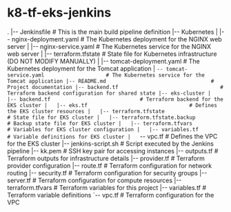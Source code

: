 # k8-tf-eks-jenkins
.
|-- Jenkinsfile                                # This is the main build pipeline definition
|-- Kubernetes
|   |-- nginx-deployment.yaml                  # The Kubernetes deployment for the NGINX web server
|   |-- nginx-service.yaml                     # The Kubernetes service for the NGINX web server
|   |-- terraform.tfstate                      # State file for Kubernetes infrastructure (DO NOT MODIFY MANUALLY)
|   |-- tomcat-deployment.yaml                 # The Kubernetes deployment for the Tomcat application
|   `-- tomcat-service.yaml                    # The Kubernetes service for the Tomcat application
|-- README.md                                  # Project documentation
|-- backend.tf                                 # Terraform backend configuration for shared state
|-- eks-cluster
|   |-- backend.tf                             # Terraform backend for the EKS cluster
|   |-- eks.tf                                 # Defines the EKS cluster resources
|   |-- terraform.tfstate                      # State file for EKS cluster
|   |-- terraform.tfstate.backup               # Backup state file for EKS cluster
|   |-- terraform.tfvars                       # Variables for EKS cluster configuration
|   |-- variables.tf                           # Variable definitions for EKS cluster
|   `-- vpc.tf                                 # Defines the VPC for the EKS cluster
|-- jenkins-script.sh                          # Script executed by the Jenkins pipeline
|-- kk.pem                                     # SSH key pair for accessing instances
|-- outputs.tf                                 # Terraform outputs for infrastructure details
|-- provider.tf                                # Terraform provider configuration
|-- route.tf                                   # Terraform configuration for network routing
|-- security.tf                                # Terraform configuration for security groups
|-- server.tf                                  # Terraform configuration for compute resources
|-- terraform.tfvars                           # Terraform variables for this project
|-- variables.tf                               # Terraform variable definitions
`-- vpc.tf                                     # Terraform configuration for the VPC
